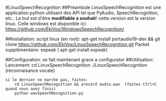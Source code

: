#LinuxSpeechRecognition
##Préambule
LinuxSpeechRecognition est une application python utilisant des API tel que PyAudio, SpeechRecognition, etc..
Le but est d'être __modifiable a souhait__! cette version est la version linux. Celle windows est disponible ici:
https://github.com/EkiVox/WindowsSpeechRecognition/

##Installation:
    script linux (en root):
        apt-get install portaudio19-dev && git clone https://github.com/EkiVox/LinuxSpeechRecognition.git
    Packet supplémentaire:
        espeak ( apt-get install espeak)

##Configuration:
    se fait maintenant grace a configurator
##Utilisation:
    Lancement:
        cd LinuxSpeechRecognition
        ./LinuxSpeechRecognition (reconnaisance vocale)
           
    si le dernier ne marche pas, faites:
        cd LinuxSpeechRecognition && arecord audio.wav  (faites Ctrl+C quand vous avez finis)
        python wavSpeechRecognition.py
